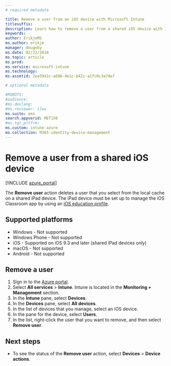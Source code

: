 ```yaml
---
# required metadata

title: Remove a user from an iOS device with Microsoft Intune 
titlesuffix:
description: Learn how to remove a user from a shared iOS device with Intune.
keywords:
author: ErikjeMS
ms.author: erikje
manager: dougeby
ms.date: 02/22/2018
ms.topic: article
ms.prod:
ms.service: microsoft-intune
ms.technology:
ms.assetid: 2ea5941c-a69b-4e1c-b42c-a1fc0c3a7de7

# optional metadata

#ROBOTS:
#audience:
#ms.devlang:
#ms.reviewer: ilwu
ms.suite: ems
search.appverid: MET150
#ms.tgt_pltfrm:
ms.custom: intune-azure
ms.collection: M365-identity-device-management
---
```


# Remove a user from a shared iOS device


[!INCLUDE [azure_portal](./includes/azure_portal.md)]

The **Remove user** action deletes a user that you select from the local cache on a shared iPad device. The iPad device must be set up to manage the iOS Classroom app by using an [iOS education profile](education-settings-configure-ios.md). 

## Supported platforms

- Windows - Not supported
- Windows Phone - Not supported
- iOS - Supported on iOS 9.3 and later (shared iPad devices only)
- macOS - Not supported
- Android - Not supported

## Remove a user

1. Sign in to the [Azure portal](https://portal.azure.com).
2. Select **All services** > **Intune**. Intune is located in the **Monitoring + Management** section.
3. In the **Intune** pane, select **Devices**.
4. In the **Devices** pane, select **All devices**.
5. In the list of devices that you manage, select an iOS device.
6. In the pane for the device, select **Users**.
7. In the list, right-click the user that you want to remove, and then select **Remove user**.

## Next steps

- To see the status of the **Remove user** action, select **Devices** > **Device actions**.
